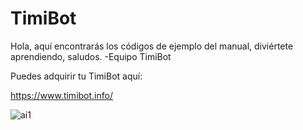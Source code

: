 # TimiBot
Hola, aquí encontrarás los códigos de ejemplo del manual, diviértete aprendiendo, saludos. -Equipo TimiBot

Puedes adquirir tu TimiBot aquí:

https://www.timibot.info/

![ai1](https://user-images.githubusercontent.com/16051328/93017691-f3297200-f5ca-11ea-991d-845e146b6aff.png)
